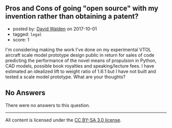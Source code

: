 ## Pros and Cons of going "open source" with my invention rather than obtaining a patent?

- posted by: [David Walden](https://stackexchange.com/users/7235395/david-walden) on 2017-10-01
- tagged: `legal`
- score: 1

<p>I'm considering making the work I've done on my experimental VTOL aircraft scale model prototype design public in return for sales of code predicting the performance of the novel means of propulsion in Python, CAD models, possible book royalties and speaking/lecture fees.
I have estimated an idealized lift to weight ratio of 1.6:1 but I have not built and tested a scale model prototype.
What are your thoughts?</p>


## No Answers

There were no answers to this question.


---

All content is licensed under the [CC BY-SA 3.0 license](https://creativecommons.org/licenses/by-sa/3.0/).
